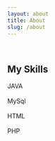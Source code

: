 ```yaml
---
layout: about
title: About
slug: /about
---
```


<br />
<div class="about-skill">
           <h2>My Skills</h2>
 
  <div class="container">
    <div class="skills java">JAVA</div>
  </div>
  </br>
  <div class="container">
    <div class="skills mysql">MySql</div>
  </div>
</br>
  <div class="container">
    <div class="skills html">HTML</div>
  </div>
</br>
  <div class="container">
    <div class="skills php">PHP</div>
  </div>
          </div>
       
